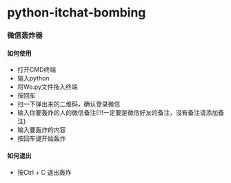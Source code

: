 # python-itchat-bombing
### 微信轰炸器

#### 如何使用

- 打开CMD终端
- 输入python
- 将We.py文件拖入终端
- 按回车
- 扫一下弹出来的二维码，确认登录微信
- 输入你要轰炸的人的微信备注(!!!一定要是微信好友的备注，没有备注请添加备注)
- 输入要轰炸的内容
- 按回车键开始轰炸

#### 如何退出
- 按Ctrl + C 退出轰炸
